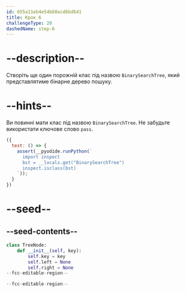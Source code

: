 ```yaml
---
id: 655a11eb4e54b60acd6bd641
title: Крок 6
challengeType: 20
dashedName: step-6
---
```


# --description--

Створіть ще один порожній клас під назвою `BinarySearchTree`, який представлятиме бінарне дерево пошуку.

# --hints--

Ви повинні мати клас під назвою `BinarySearchTree`. Не забудьте використати ключове слово `pass`.

```js
({
  test: () => {
    assert(__pyodide.runPython(`
      import inspect
      bst = __locals.get("BinarySearchTree")
      inspect.isclass(bst)
    `));
  }
})
```

# --seed--

## --seed-contents--

```py
class TreeNode:
    def __init__(self, key):
        self.key = key
        self.left = None
        self.right = None
--fcc-editable-region--

--fcc-editable-region--
```
